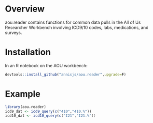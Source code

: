 # Overview

aou.reader contains functions for common data pulls in the All of Us Researcher Workbench involving ICD9/10 codes, labs, medications, and surveys.

# Installation
In an R notebook on the AOU workbench:
```r
devtools::install_github("annisjs/aou.reader",upgrade=F)
```

# Example
```r
library(aou.reader)
icd9_dat <- icd9_query(c("410","410.%"))
icd10_dat <- icd10_query(c("I21","I21.%"))
